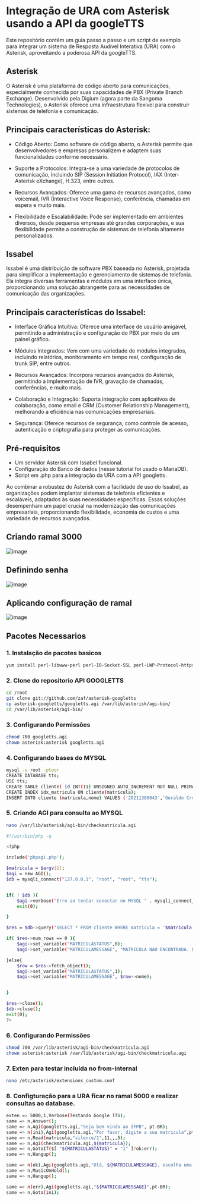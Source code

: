 # Integração de URA com Asterisk usando a API da googleTTS

Este repositório contém um guia passo a passo e um script de exemplo para integrar um sistema de Resposta Audível Interativa (URA) com o Asterisk, aproveitando a poderosa API da googleTTS.

## Asterisk

O Asterisk é uma plataforma de código aberto para comunicações, especialmente conhecida por suas capacidades de PBX (Private Branch Exchange). Desenvolvido pela Digium (agora parte da Sangoma Technologies), o Asterisk oferece uma infraestrutura flexível para construir sistemas de telefonia e comunicação.

## Principais características do Asterisk:

- Código Aberto: Como software de código aberto, o Asterisk permite que desenvolvedores e empresas personalizem e adaptem suas funcionalidades conforme necessário.

- Suporte a Protocolos: Integra-se a uma variedade de protocolos de comunicação, incluindo SIP (Session Initiation Protocol), IAX (Inter-Asterisk eXchange), H.323, entre outros.

- Recursos Avançados: Oferece uma gama de recursos avançados, como voicemail, IVR (Interactive Voice Response), conferência, chamadas em espera e muito mais.

- Flexibilidade e Escalabilidade: Pode ser implementado em ambientes diversos, desde pequenas empresas até grandes corporações, e sua flexibilidade permite a construção de sistemas de telefonia altamente personalizados.


## Issabel

Issabel é uma distribuição de software PBX baseada no Asterisk, projetada para simplificar a implementação e gerenciamento de sistemas de telefonia. Ela integra diversas ferramentas e módulos em uma interface única, proporcionando uma solução abrangente para as necessidades de comunicação das organizações.

## Principais características do Issabel:

- Interface Gráfica Intuitiva: Oferece uma interface de usuário amigável, permitindo a administração e configuração do PBX por meio de um painel gráfico.

- Módulos Integrados: Vem com uma variedade de módulos integrados, incluindo relatórios, monitoramento em tempo real, configuração de trunk SIP, entre outros.

- Recursos Avançados: Incorpora recursos avançados do Asterisk, permitindo a implementação de IVR, gravação de chamadas, conferências, e muito mais.

- Colaboração e Integração: Suporta integração com aplicativos de colaboração, como email e CRM (Customer Relationship Management), melhorando a eficiência nas comunicações empresariais.

- Segurança: Oferece recursos de segurança, como controle de acesso, autenticação e criptografia para proteger as comunicações.




## Pré-requisitos

- Um servidor Asterisk com Issabel funcional.
- Configuração do Banco de dados (nesse tutorial foi usado o MariaDB).
- Script em .php para a integração da URA com a API googletts.

Ao combinar a robustez do Asterisk com a facilidade de uso do Issabel, as organizações podem implantar sistemas de telefonia eficientes e escaláveis, adaptados às suas necessidades específicas. Essas soluções desempenham um papel crucial na modernização das comunicações empresariais, proporcionando flexibilidade, economia de custos e uma variedade de recursos avançados.


## Criando ramal 3000

![image](https://github.com/bigsmoke00/asterix_and_ura/assets/91279736/e06afd04-7e9e-43d3-b19f-700567390fe6)


## Definindo senha

![image](https://github.com/bigsmoke00/asterix_and_ura/assets/91279736/64a52a5c-8313-403a-b45f-0ae468150b8a)

## Aplicando configuração de ramal

![image](https://github.com/bigsmoke00/asterix_and_ura/assets/91279736/7a92f38a-e048-4072-84a4-97b96aba7a76)

## Pacotes Necessarios 

### 1. Instalação de pacotes basicos

```bash
yum install perl-libwww-perl perl-IO-Socket-SSL perl-LWP-Protocol-https mpg123 git nano -y
```
### 2. Clone do repositorio API GOOGLETTS

```bash
cd /root
git clone git://github.com/zaf/asterisk-googletts
cp asterisk-googletts/googletts.agi /var/lib/asterisk/agi-bin/
cd /var/lib/asterisk/agi-bin/
```

### 3. Configurando Permissões

```bash
chmod 700 googletts.agi
chown asterisk:asterisk googletts.agi
```

### 4. Configurando bases do MYSQL

```bash
mysql -u root -ptoor
CREATE DATABASE tts;
USE tts;
CREATE TABLE cliente( id INT(11) UNSIGNED AUTO_INCREMENT NOT NULL PRIMARY KEY, matricula VARCHAR(11) NOT NULL, nome VARCHAR(100) NOT NULL);
CREATE INDEX idx_matricula ON cliente(matricula);
INSERT INTO cliente (matricula,nome) VALUES ('20211380043','Geraldo Cruz'),('1','ifpb');
```

### 5. Criando AGI para consulta ao MYSQL

```bash
nano /var/lib/asterisk/agi-bin/checkmatricula.agi
```

```bash
#!/usr/bin/php -q

<?php

include('phpagi.php');

$matricula = $argv[1];
$agi = new AGI();
$db = mysqli_connect("127.0.0.1", "root", "root", "tts");


if( ! $db ){
    $agi->verbose("Erro ao tentar conectar no MYSQL " . mysqli_connect_error());
    exit(0);

}

$res = $db->query("SELECT * FROM cliente WHERE matricula = '$matricula';");

if( $res->num_rows == 0 ){
    $agi->set_variable("MATRICULASTATUS",0);
    $agi->set_variable("MATRICULAMESSAGE", "MATRICULA NAO ENCONTRADA. DIGITE NOVAMENTE");

}else{
    $row = $res->fetch_object();
    $agi->set_variable("MATRICULASTATUS",1);
    $agi->set_variable("MATRICULAMESSAGE", $row->nome);


}

$res->close();
$db->close();
exit(0);
?>
```

### 6. Configurando Permissões
```bash
chmod 700 /var/lib/asterisk/agi-bin/checkmatricula.agi
chown asterisk:asterisk /var/lib/asterisk/agi-bin/checkmatricula.agi
```

### 7. Exten para testar incluída no from-internal

```bash
nano /etc/asterisk/extensions_custom.conf
```

### 8. Configturação para a URA ficar no ramal 5000 e realizar consultas ao database.

```bash
exten => 5000,1,Verbose(Testando Google TTS);
same => n,Answer();
same => n,Agi(googletts.agi,"Seja bem vindo ao IFPB", pt-BR);
same => n(ini),Agi(googletts.agi,"Por favor, digite a sua matricula",pt-BR);
same => n,Read(matricula,"silence/1",11,,,5);
same => n,Agi(checkmatricula.agi,${matricula});
same => n,GotoIf($[ "${MATRICULASTATUS}" = "1" ]?ok:err);
same => n,Hangup();

same => n(ok),Agi(googletts.agi,"Olá, ${MATRICULAMESSAGE}, escolha uma das opções a seguir.",pt-BR);
same => n,MusicOnHold();
same => n,Hangup();

same => n(err),Agi(googletts.agi,"${MATRICULAMESSAGE}",pt-BR);
same => n,Goto(ini);
```

